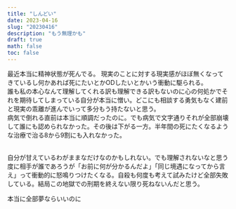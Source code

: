 ```yaml
---
title: "しんどい"
date: 2023-04-16
slug: "20230416"
description: "もう無理かも"
draft: true
math: false
toc: false
---
```


最近本当に精神状態が死んでる。 現実のことに対する現実感がほぼ無くなってきているし何かあれば死にたいとかODしたいとかいう衝動に駆られる。  
誰も私の本心なんて理解してくれる訳も理解できる訳もないのに心の何処かでそれを期待してしまっている自分が本当に憎い。どこにも相談する勇気もなく建前と現実の乖離が進んでいって多分もう持たないと思う。  
病気で倒れる直前は本当に順調だったのに。でも病気で文字通りそれが全部崩壊して誰にも認められなかった。その後は下がる一方。半年間の死にたくなるような治療で治る8から9割にも入れなかった。<br><br>

自分が甘えているわがままなだけなのかもしれない。でも理解されないなと思う度に相手が誰であろうが「お前に何が分かるんだよ」「同じ境遇になってから言え」って衝動的に怒鳴りつけたくなる。自殺も何度も考えて試みたけど全部失敗している。結局この地獄での刑期を終えない限り死ねないんだと思う。
<br>

本当に全部夢ならいいのに
